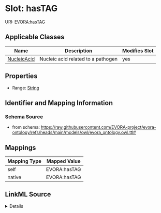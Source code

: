

# Slot: hasTAG



URI: [EVORA:hasTAG](https://raw.githubusercontent.com/EVORA-project/evora-ontology/refs/heads/main/models/owl/evora_ontology.owl.ttl#hasTAG)



<!-- no inheritance hierarchy -->





## Applicable Classes

| Name | Description | Modifies Slot |
| --- | --- | --- |
| [NucleicAcid](NucleicAcid.md) | Nucleic acid related to a pathogen |  yes  |







## Properties

* Range: [String](String.md)





## Identifier and Mapping Information







### Schema Source


* from schema: https://raw.githubusercontent.com/EVORA-project/evora-ontology/refs/heads/main/models/owl/evora_ontology.owl.ttl#




## Mappings

| Mapping Type | Mapped Value |
| ---  | ---  |
| self | EVORA:hasTAG |
| native | EVORA:hasTAG |




## LinkML Source

<details>
```yaml
name: hasTAG
from_schema: https://raw.githubusercontent.com/EVORA-project/evora-ontology/refs/heads/main/models/owl/evora_ontology.owl.ttl#
rank: 1000
alias: hasTAG
domain_of:
- Nucleic Acid
range: string

```
</details>